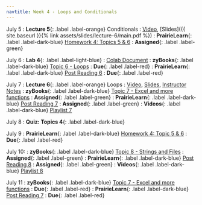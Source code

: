 ```yaml
---
navtitle: Week 4 - Loops and Conditionals
---
```


July 5
: **Lecture 5**{: .label .label-orange} Conditionals
  : [Video](#), [Slides]({{ site.baseurl }}{% link assets/slides/lecture-6/main.pdf %})
: **PrairieLearn**{: .label .label-dark-blue}  [Homework 4: Topics 5 &  6](#)
  : **Assigned**{: .label .label-green} 

July 6
: **Lab 4**{: .label .label-light-blue}[](#)
  : [Colab Document](#)
: **zyBooks**{: .label .label-dark-blue} [Topic 6 - Loops](#)
  : **Due**{: .label .label-red} 
: **PrairieLearn**{: .label .label-dark-blue}  [Post Reading 6](#)
  : **Due**{: .label .label-red} 

July 7
: **Lecture 6**{: .label .label-orange} Loops
  : [Video](#), [Slides](#), [Instructor Notes](#)
: **zyBooks**{: .label .label-dark-blue} [Topic 7 - Excel and more functions](#)
  : **Assigned**{: .label .label-green} 
: **PrairieLearn**{: .label .label-dark-blue} [Post Reading 7](#)
  : **Assigned**{: .label .label-green} 
: **Videos**{: .label .label-dark-blue} [Playlist 7](https://mediaspace.illinois.edu/playlist/dedicated/214548063/1_stndhleu/)

July 8
: **Quiz: Topics 4**{: .label .label-dark-blue}  

July 9
: **PrairieLearn**{: .label .label-dark-blue}  [Homework 4: Topic 5 & 6](#)
  : **Due**{: .label .label-red} 

July 10:
: **zyBooks**{: .label .label-dark-blue} [Topic 8 - Strings and Files](#)
  : **Assigned**{: .label .label-green} 
: **PrairieLearn**{: .label .label-dark-blue} [Post Reading 8](#)
  : **Assigned**{: .label .label-green} 
: **Videos**{: .label .label-dark-blue} [Playlist 8](https://mediaspace.illinois.edu/playlist/dedicated/214548063/1_z2v092y7/)

July 11
: **zyBooks**{: .label .label-dark-blue} [Topic 7 - Excel and more functions](#)
  : **Due**{: .label .label-red} 
: **PrairieLearn**{: .label .label-dark-blue} [Post Reading 7](#)
  : **Due**{: .label .label-red} 
